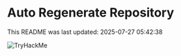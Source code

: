 # Auto Regenerate Repository

This README was last updated: 2025-07-27 05:42:38

 ![TryHackMe](https://tryhackme.com/badge/533634)